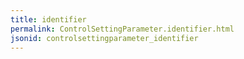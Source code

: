 ```yaml
---
title: identifier
permalink: ControlSettingParameter.identifier.html
jsonid: controlsettingparameter_identifier
---
```

